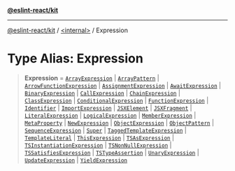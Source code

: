 [**@eslint-react/kit**](../../README.md)

***

[@eslint-react/kit](../../README.md) / [\<internal\>](../README.md) / Expression

# Type Alias: Expression

> **Expression** = [`ArrayExpression`](../interfaces/ArrayExpression.md) \| [`ArrayPattern`](../interfaces/ArrayPattern.md) \| [`ArrowFunctionExpression`](../interfaces/ArrowFunctionExpression.md) \| [`AssignmentExpression`](../interfaces/AssignmentExpression.md) \| [`AwaitExpression`](../interfaces/AwaitExpression.md) \| [`BinaryExpression`](../interfaces/BinaryExpression.md) \| [`CallExpression`](../interfaces/CallExpression.md) \| [`ChainExpression`](../interfaces/ChainExpression.md) \| [`ClassExpression`](../interfaces/ClassExpression.md) \| [`ConditionalExpression`](../interfaces/ConditionalExpression.md) \| [`FunctionExpression`](../interfaces/FunctionExpression.md) \| [`Identifier`](../interfaces/Identifier.md) \| [`ImportExpression`](../interfaces/ImportExpression.md) \| [`JSXElement`](../interfaces/JSXElement-1.md) \| [`JSXFragment`](../interfaces/JSXFragment-1.md) \| [`LiteralExpression`](LiteralExpression.md) \| [`LogicalExpression`](../interfaces/LogicalExpression.md) \| [`MemberExpression`](MemberExpression.md) \| [`MetaProperty`](../interfaces/MetaProperty.md) \| [`NewExpression`](../interfaces/NewExpression.md) \| [`ObjectExpression`](../interfaces/ObjectExpression.md) \| [`ObjectPattern`](../interfaces/ObjectPattern.md) \| [`SequenceExpression`](../interfaces/SequenceExpression.md) \| [`Super`](../interfaces/Super.md) \| [`TaggedTemplateExpression`](../interfaces/TaggedTemplateExpression.md) \| [`TemplateLiteral`](../interfaces/TemplateLiteral.md) \| [`ThisExpression`](../interfaces/ThisExpression.md) \| [`TSAsExpression`](../interfaces/TSAsExpression.md) \| [`TSInstantiationExpression`](../interfaces/TSInstantiationExpression.md) \| [`TSNonNullExpression`](../interfaces/TSNonNullExpression.md) \| [`TSSatisfiesExpression`](../interfaces/TSSatisfiesExpression.md) \| [`TSTypeAssertion`](../interfaces/TSTypeAssertion.md) \| [`UnaryExpression`](../interfaces/UnaryExpression.md) \| [`UpdateExpression`](../interfaces/UpdateExpression.md) \| [`YieldExpression`](../interfaces/YieldExpression.md)
